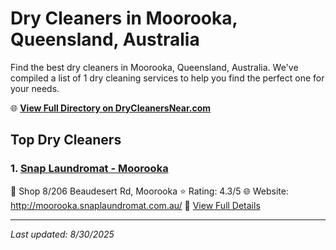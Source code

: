 # Dry Cleaners in Moorooka, Queensland, Australia

Find the best dry cleaners in Moorooka, Queensland, Australia. We've compiled a list of 1 dry cleaning services to help you find the perfect one for your needs.

🌐 **[View Full Directory on DryCleanersNear.com](https://drycleanersnear.com/city/Australia/Queensland/Moorooka)**

## Top Dry Cleaners

### 1. [Snap Laundromat - Moorooka](https://drycleanersnear.com/dryCleaner/68aa735c39cc7c0899005a74/snap-laundromat-moorooka)
📍 Shop 8/206 Beaudesert Rd, Moorooka
⭐ Rating: 4.3/5
🌐 Website: http://moorooka.snaplaundromat.com.au/
🔗 [View Full Details](https://drycleanersnear.com/dryCleaner/68aa735c39cc7c0899005a74/snap-laundromat-moorooka)


---

*Last updated: 8/30/2025*
